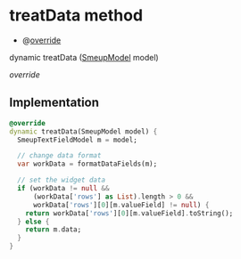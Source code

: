 


# treatData method







- @[override](https://api.flutter.dev/flutter/dart-core/override-constant.html)

dynamic treatData
([SmeupModel](../../smeup_models_widgets_smeup_model/SmeupModel-class.md) model)

_override_






## Implementation

```dart
@override
dynamic treatData(SmeupModel model) {
  SmeupTextFieldModel m = model;

  // change data format
  var workData = formatDataFields(m);

  // set the widget data
  if (workData != null &&
      (workData['rows'] as List).length > 0 &&
      workData['rows'][0][m.valueField] != null) {
    return workData['rows'][0][m.valueField].toString();
  } else {
    return m.data;
  }
}
```







